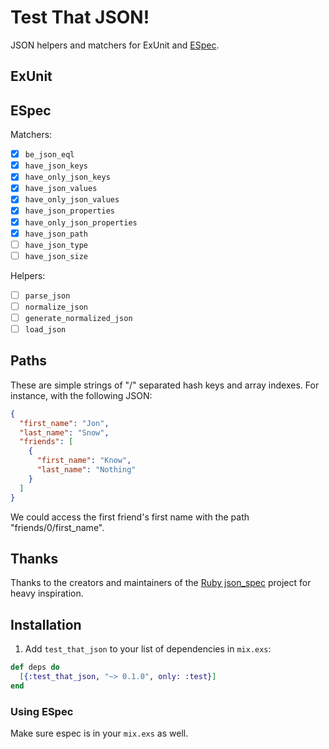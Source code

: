 # Test That JSON!

JSON helpers and matchers for ExUnit and [ESpec](https://github.com/antonmi/espec).

## ExUnit

## ESpec

Matchers:

- [x] `be_json_eql`
- [x] `have_json_keys`
- [x] `have_only_json_keys`
- [x] `have_json_values`
- [x] `have_only_json_values`
- [x] `have_json_properties`
- [x] `have_only_json_properties`
- [x] `have_json_path`
- [ ] `have_json_type`
- [ ] `have_json_size`

Helpers:

- [ ] `parse_json`
- [ ] `normalize_json`
- [ ] `generate_normalized_json`
- [ ] `load_json`

## Paths

These are simple strings of "/" separated hash keys and array indexes. For instance, with the following JSON:

``` json
{
  "first_name": "Jon",
  "last_name": "Snow",
  "friends": [
    {
      "first_name": "Know",
      "last_name": "Nothing"
    }
  ]
}
```

We could access the first friend's first name with the path "friends/0/first_name".

## Thanks

Thanks to the creators and maintainers of the [Ruby json_spec](https://github.com/collectiveidea/json_spec) project for heavy inspiration.

## Installation

1. Add `test_that_json` to your list of dependencies in `mix.exs`:

  ```elixir
  def deps do
    [{:test_that_json, "~> 0.1.0", only: :test}]
  end
  ```

### Using ESpec

Make sure espec is in your `mix.exs` as well.
